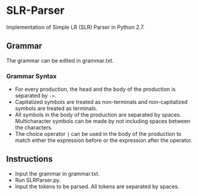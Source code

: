 # SLR-Parser
Implementation of Simple LR (SLR) Parser in Python 2.7.

## Grammar
The grammar can be edited in grammar.txt.

### Grammar Syntax
* For every production, the head and the body of the production is separated by ```->```.
* Capitalized symbols are treated as non-terminals and non-capitalized symbols are treated as terminals.
* All symbols in the body of the production are separated by spaces. Multicharacter symbols can be made by not including spaces between the characters.
* The choice operator ```|``` can be used in the body of the production to match either the expression before or the expression after the operator.

## Instructions
* Input the grammar in grammar.txt.
* Run SLRParser.py.
* Input the tokens to be parsed. All tokens are separated by spaces.
